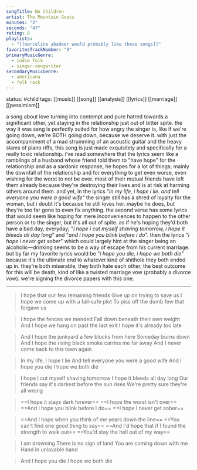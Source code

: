 ```yaml
---
songTitle: No Children
artist: The Mountain Goats
minutes: "2"
seconds: "47"
rating: 8
playlists:
  - "[[marceline abadeer would probably like these songs]]"
favoritesTrackNumber: "9"
primaryMusicGenre:
  - indie folk
  - singer-songwriter
secondaryMusicGenre:
  - americana
  - folk rock
---
```

status: #child 
tags: [[music]] [[song]] [[analysis]] [[lyrics]] [[marriage]] [[pessimism]]

a song about love turning into contempt and pure hatred towards a significant other, yet staying in the relationship just out of bitter spite. the way it was sang is perfectly suited for how angry the singer is, like if we're going down, we're BOTH going down, because we deserve it. with just the accompaniment of a mad strumming of an acoustic guitar and the heavy slams of piano riffs, this song is just made exquisitely and specifically for a really toxic relationship. i've read somewhere that the lyrics seem like a ramblings of a husband whose friend told them to "have hope" for the relationship and as a sardonic response, he hopes for a lot of things; mainly the downfall of the relationship and for everything to get even worse, even wishing for the worst to not be over. most of their mutual friends have left them already because they're destroying their lives and is at risk at harming others around them. and yet, in the lyrics "*in my life, i hope i lie. and tell everyone you were a good wife*" the singer still has a shred of loyalty for the woman, but i doubt it's because he still loves her. maybe he does, but they're too far gone to even fix anything. the second verse has some lyrics that would seem like hoping for mere inconveniences to happen to the other person or to the singer, but it's all out of spite. as if he's hoping they'd both have a bad day, everyday; "*i hope i cut myself shaving tomorrow, i hope it bleeds all day long*" and "*and i hope you blink before i do*". then the lyrics "*i hope i never get sober*" which could largely hint at the singer being an alcoholic—drinking seems to be a way of escape from his current marriage. but by far my favorite lyrics would be "*i hope you die, i hope we both die*" because it's the ultimate end to whatever kind of shithole they both ended up in. they're both miserable, they both hate each other, the best outcome for this will be death, kind of like a twisted marriage vow (probably a divorce vow). we're signing the divorce papers with this one.

---

>I hope that our few remaining friends
>Give up on trying to save us
>I hope we come up with a fail-safe plot
>To piss off the dumb few that forgave us

>I hope the fences we mended
>Fall down beneath their own weight
>And I hope we hang on past the last exit
>I hope it's already too late

>And I hope the junkyard a few blocks from here
>Someday burns down
>And I hope the rising black smoke carries me far away
>And I never come back to this town again

>In my life, I hope I lie
>And tell everyone you were a good wife
>And I hope you die
>I hope we both die

>I hope I cut myself shaving tomorrow
>I hope it bleeds all day long
>Our friends say it's darkest before the sun rises
>We're pretty sure they're all wrong

>==I hope it stays dark forever==
>==I hope the worst isn't over==
>==And I hope you blink before I do==
>==I hope I never get sober==

>==And I hope when you think of me years down the line==
>==You can't find one good thing to say==
>==And I'd hope that if I found the strength to walk out==
>==You'd stay the hell out of my way==

>I am drowning
>There is no sign of land
>You are coming down with me
>Hand in unlovable hand

>And I hope you die
>I hope we both die